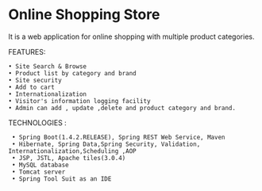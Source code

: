 # Online Shopping Store

It is a web application for online shopping with multiple product categories.

FEATURES:

    • Site Search & Browse
    • Product list by category and brand
    • Site security
    • Add to cart
    • Internationalization
    • Visitor's information logging facility
    • Admin can add , update ,delete and product category and brand.

TECHNOLOGIES :

     • Spring Boot(1.4.2.RELEASE), Spring REST Web Service, Maven
     • Hibernate, Spring Data,Spring Security, Validation, Internationalization,Scheduling ,AOP
     • JSP, JSTL, Apache tiles(3.0.4)
     • MySQL database
     • Tomcat server
     • Spring Tool Suit as an IDE

